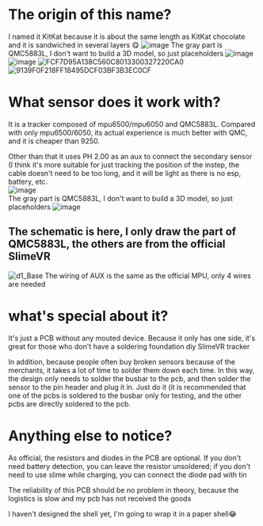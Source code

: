# The origin of this name?
I named it KitKat because it is about the same length as KitKat chocolate and it is sandwiched in several layers 😋
![image](https://user-images.githubusercontent.com/37788769/176615883-141db5df-e704-4f8f-a503-d3c49744e570.png) 
The gray part is QMC5883L, I don't want to build a 3D model, so just placeholders 
![image](https://user-images.githubusercontent.com/37788769/176615932-cb93bc94-fdd4-4eda-8845-645e4d482706.png)
![image](https://user-images.githubusercontent.com/37788769/175882564-236074f2-4ecf-44c6-ab9f-efa88afb0e19.png)
![FCF7D95A138C560C8013300327220CA0](https://user-images.githubusercontent.com/37788769/177047746-c2f204aa-4081-4439-8ee1-83c3fe9f7cdf.jpg)
![9139F0F218FF18495DCF03BF3B3EC0CF](https://user-images.githubusercontent.com/37788769/177047751-75e1f617-b151-4b5c-ab10-33994a327379.jpg)

# What sensor does it work with?
It is a tracker composed of mpu6500/mpu6050 and QMC5883L. Compared with only mpu6500/6050, its actual experience is much better with QMC, and it is cheaper than 9250. 
 
Other than that it uses PH 2.00 as an aux to connect the secondary sensor (I think it's more suitable for just tracking the position of the instep, the cable doesn't need to be too long, and it will be light as there is no esp, battery, etc.  
![image](https://user-images.githubusercontent.com/37788769/176616093-7053c3cd-cdb7-4222-a433-954cb86d1901.png)  
The gray part is QMC5883L, I don't want to build a 3D model, so just placeholders 
![image](https://user-images.githubusercontent.com/37788769/175883836-a7ae1109-5f86-44c5-b5be-331b3c5cd3e3.png)
 
## The schematic is here, I only draw the part of QMC5883L, the others are from the official SlimeVR
![d1_Base](https://user-images.githubusercontent.com/37788769/176617009-52f5a3f2-49fa-4567-9284-6277648262da.png) 
The wiring of AUX is the same as the official MPU, only 4 wires are needed
 
# what's special about it?
It's just a PCB without any mouted device. Because it only has one side, it's great for those who don't have a soldering foundation diy SlimeVR tracker 
 
In addition, because people often buy broken sensors because of the merchants, it takes a lot of time to solder them down each time. In this way, the design only needs to solder the busbar to the pcb, and then solder the sensor to the pin header and plug it in. Just do it (it is recommended that one of the pcbs is soldered to the busbar only for testing, and the other pcbs are directly soldered to the pcb.
# Anything else to notice?
As official, the resistors and diodes in the PCB are optional. If you don't need battery detection, you can leave the resistor unsoldered; if you don't need to use slime while charging, you can connect the diode pad with tin
 
The reliability of this PCB should be no problem in theory, because the logistics is slow and my pcb has not received the goods 
 
I haven't designed the shell yet, I'm going to wrap it in a paper shell😂
